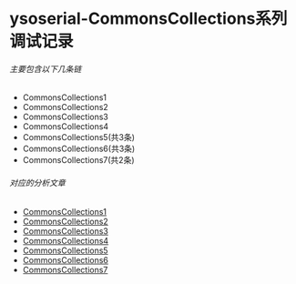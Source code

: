 # ysoserial-CommonsCollections系列调试记录
###### 主要包含以下几条链
* CommonsCollections1  
* CommonsCollections2  
* CommonsCollections3  
* CommonsCollections4  
* CommonsCollections5(共3条)  
* CommonsCollections6(共3条)  
* CommonsCollections7(共2条)  
###### 对应的分析文章
* [CommonsCollections1](https://www.cnblogs.com/tr1ple/p/12378269.html)  
* [CommonsCollections2](https://www.cnblogs.com/tr1ple/p/12382559.html)  
* [CommonsCollections3](https://www.cnblogs.com/tr1ple/p/12390094.html)  
* [CommonsCollections4](https://www.cnblogs.com/tr1ple/p/12404108.html)  
* [CommonsCollections5](https://www.cnblogs.com/tr1ple/p/12411357.html)  
* [CommonsCollections6](https://www.cnblogs.com/tr1ple/p/12421157.html)  
* [CommonsCollections7](https://www.cnblogs.com/tr1ple/p/12427015.html)  